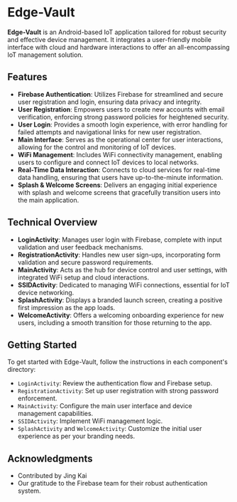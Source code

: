 # Edge-Vault

**Edge-Vault** is an Android-based IoT application tailored for robust security and effective device management. It integrates a user-friendly mobile interface with cloud and hardware interactions to offer an all-encompassing IoT management solution.

## Features

- **Firebase Authentication**: Utilizes Firebase for streamlined and secure user registration and login, ensuring data privacy and integrity.
- **User Registration**: Empowers users to create new accounts with email verification, enforcing strong password policies for heightened security.
- **User Login**: Provides a smooth login experience, with error handling for failed attempts and navigational links for new user registration.
- **Main Interface**: Serves as the operational center for user interactions, allowing for the control and monitoring of IoT devices.
- **WiFi Management**: Includes WiFi connectivity management, enabling users to configure and connect IoT devices to local networks.
- **Real-Time Data Interaction**: Connects to cloud services for real-time data handling, ensuring that users have up-to-the-minute information.
- **Splash & Welcome Screens**: Delivers an engaging initial experience with splash and welcome screens that gracefully transition users into the main application.

## Technical Overview

- **LoginActivity**: Manages user login with Firebase, complete with input validation and user feedback mechanisms.
- **RegistrationActivity**: Handles new user sign-ups, incorporating form validation and secure password requirements.
- **MainActivity**: Acts as the hub for device control and user settings, with integrated WiFi setup and cloud interactions.
- **SSIDActivity**: Dedicated to managing WiFi connections, essential for IoT device networking.
- **SplashActivity**: Displays a branded launch screen, creating a positive first impression as the app loads.
- **WelcomeActivity**: Offers a welcoming onboarding experience for new users, including a smooth transition for those returning to the app.

## Getting Started

To get started with Edge-Vault, follow the instructions in each component's directory:

- `LoginActivity`: Review the authentication flow and Firebase setup.
- `RegistrationActivity`: Set up user registration with strong password enforcement.
- `MainActivity`: Configure the main user interface and device management capabilities.
- `SSIDActivity`: Implement WiFi management logic.
- `SplashActivity` and `WelcomeActivity`: Customize the initial user experience as per your branding needs.

## Acknowledgments

- Contributed by Jing Kai
- Our gratitude to the Firebase team for their robust authentication system.

